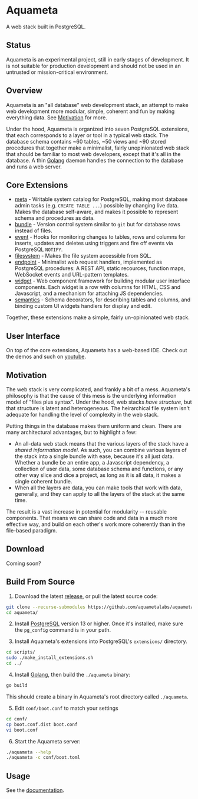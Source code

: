 Aquameta
========

A web stack built in PostgreSQL.  

Status
------

Aquameta is an experimental project, still in early stages of development.  It
is not suitable for production development and should not be used in an
untrusted or mission-critical environment.


Overview
--------

Aquameta is an "all database" web development stack, an attempt to make web
development more modular, simple, coherent and fun by making everything data.
See [Motivation](#motivation) for more.

Under the hood, Aquameta is organized into seven PostgreSQL extensions, that
each corresponds to a layer or tool in a typical web stack.  The database
schema contains ~60 tables, ~50 views and ~90 stored procedures that together
make a minimalist, fairly unopinionated web stack that should be familiar to
most web developers, except that it's all in the database.  A thin
[Golang](http://golang.org/) daemon handles the connection to the database and 
runs a web server. 

Core Extensions
---------------

- [meta](https://github.com/aquameta/meta) - Writable system catalog for
  PostgreSQL, making most database admin tasks (e.g. `CREATE TABLE ...`)
  possible by changing live data.  Makes the database self-aware, and makes it
  possible to represent schema and procedures as data.
- [bundle](extensions/bundle) - Version control system similar to `git` but for
  database rows instead of files.
- [event](extensions/event) - Hooks for monitoring changes to tables, rows and
  columns for inserts, updates and deletes using triggers and fire off events
  via PostgreSQL `NOTIFY`.
- [filesystem](extensions/filesystem) - Makes the file system accessible from
  SQL.
- [endpoint](extensions/endpoint) - Minimalist web request handlers,
  implemented as PostgreSQL procedures:  A REST API, static recources, function
  maps, WebSocket events and URL-pattern templates.
- [widget](extensions/widget) - Web component framework for building modular
  user interface components.  Each widget is a row with columns for HTML, CSS
  and Javascript, and a mechanism for attaching JS dependencies.
- [semantics](extensions/semantics) - Schema decorators, for describing tables
  and columns, and binding custom UI widgets handlers for display and edit.

Together, these extensions make a simple, fairly un-opinionated web stack.

User Interface
--------------

On top of the core extensions, Aquameta has a web-based IDE.  Check out the
demos and such on
[youtube](https://www.youtube.com/channel/UCq0MVZeXqJhcpdDpQQtOs8w).


Motivation
----------

The web stack is very complicated, and frankly a bit of a mess.  Aquameta's
philosophy is that the cause of this mess is the underlying information model
of "files plus syntax".  Under the hood, web stacks *have structure*, but that
structure is latent and heterogeneous.  The heirarchical file system isn't
adequate for handling the level of complexity in the web stack.

Putting things in the database makes them uniform and clean. There are many
architectural advantages, but to highlight a few:

- An all-data web stack means that the various layers of the stack have a
  *shared information model*.  As such, you can combine various layers of the
  stack into a single bundle with ease, because it's all just data.  Whether a
  bundle be an entire app, a Javascript dependency, a collection of user data,
  some database schema and functions, or any other way slice and dice a
  project, as long as it is all data, it makes a single coherent bundle.
- When all the layers are data, you can make tools that work with data,
  generally, and they can apply to all the layers of the stack at the same
  time.

The result is a vast increase in potential for modularity -- reusable
components.  That means we can share code and data in a much more effective
way, and build on each other's work more coherently than in the file-based
paradigm.


Download
--------

Coming soon?


Build From Source
-----------------

1. Download the latest
   [release](https://github.com/aquametalabs/aquameta/releases), or pull the
   latest source code:

```bash
git clone --recurse-submodules https://github.com/aquametalabs/aquameta.git
cd aquameta/
```

2. Install [PostgreSQL](https://www.postgresql.org/download/) version 13 or
   higher.  Once it's installed, make sure the `pg_config` command is in your
   path.

3. Install Aquameta's extensions into PostgreSQL's `extensions/` directory.

```bash
cd scripts/
sudo ./make_install_extensions.sh
cd ../
```

4. Install [Golang](https://golang.org/), then build the `./aquameta` binary:

```bash
go build
```

This should create a binary in Aquameta's root directory called `./aquameta`.

5. Edit `conf/boot.conf` to match your settings

```bash
cd conf/
cp boot.conf.dist boot.conf
vi boot.conf
```

6. Start the Aquameta server:

```bash
./aquameta --help
./aquameta -c conf/boot.toml
```

Usage
-----

See the [documentation](docs/).



